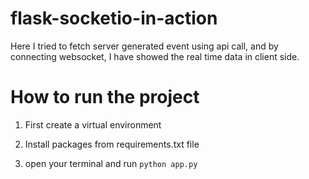 # flask-socketio-in-action
Here I tried to fetch server generated event using api call, and by connecting
websocket, I have showed the real time data in client side.

# How to run the project

1. First create a virtual environment

2. Install packages from requirements.txt file

3. open your terminal and run
`python app.py`